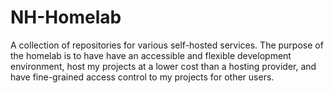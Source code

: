 # NH-Homelab
A collection of repositories for various self-hosted services. The purpose of the homelab is to have have an accessible and flexible development environment, host my projects at a lower cost than a hosting provider, and have fine-grained access control to my projects for other users.
